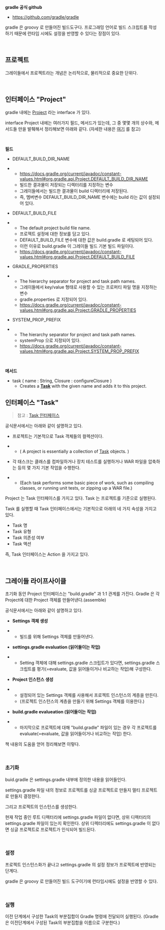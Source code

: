 **gradle 공식 github**

- https://github.com/gradle/gradle

gradle 은 groovy 로 만들어진 빌드도구다. 프로그래밍 언어로 빌드 스크립트를 작성하기 때문에 런타임 시에도 설정을 반영할 수 있다는 장점이 있다.<br>

<br>

## 프로젝트

그레이들에서 프로젝트라는 개념은 논리적으로, 물리적으로 중요한 단위다. <br>

<br>

## 인터페이스 "Project"

gradle 내에는 [Project](https://docs.gradle.org/current/javadoc/org/gradle/api/Project.html) 라는 interface 가 있다.<br>

interface Project 내에는 여러가지 필드, 메서드가 있는데, 그 중 몇몇 개의 상수와, 메서드들 만을 발췌해서 정리해보면 아래와 같다. (자세한 내용은 [여기](https://docs.gradle.org/current/javadoc/org/gradle/api/Project.html) 를 참고)<br>

<br>

**필드**<br>

- DEFAULT_BUILD_DIR_NAME

- - https://docs.gradle.org/current/javadoc/constant-values.html#org.gradle.api.Project.DEFAULT_BUILD_DIR_NAME
  - 빌드한 결과물이 저장되는 디렉터리를 지정하는 변수
  - 그레이들에서는 빌드한 결과물이 build 디렉터리에 저장된다. 
  - 즉, 멤버변수 DEFAULT_BUILD_DIR_NAME 변수에는 build 라는 값이 설정되어 있다.

- DEFAULT_BUILD_FILE

- - The default project build file name.
  - 프로젝트 설정에 대한 정보를 담고 있다. 
  - DEFAULT_BUILD_FILE 변수에 대한 값은 build.gradle 로 세팅되어 있다.
  - 이런 이유로 build.gradle 이 그레이들 빌드 기본 빌드 파일이다.
  - https://docs.gradle.org/current/javadoc/constant-values.html#org.gradle.api.Project.DEFAULT_BUILD_FILE

- GRADLE_PROPERTIES

- - The hierarchy separator for project and task path names.
  - 그레이들에서 key/value 형태로 사용할 수 있는 프로퍼티 파일 명을 지정하는 변수
  - gradle.properties 로 지정되어 있다.
  - https://docs.gradle.org/current/javadoc/constant-values.html#org.gradle.api.Project.GRADLE_PROPERTIES

- SYSTEM_PROP_PREFIX

- - The hierarchy separator for project and task path names.
  - systemProp 으로 지정되어 있다.
  - https://docs.gradle.org/current/javadoc/constant-values.html#org.gradle.api.Project.SYSTEM_PROP_PREFIX

<br>

**메서드**<br>

- task ( name : String, Closure : configureClosure )
  - Creates a **[Task](https://docs.gradle.org/current/javadoc/org/gradle/api/Task.html)** with the given name and adds it to this project.



## 인터페이스 "Task"

> 참고 : [Task 인터페이스](https://docs.gradle.org/current/javadoc/org/gradle/api/Task.html)<br>

공식문서에서는 아래와 같이 설명하고 있다.

- 프로젝트는 기본적으로 Task 객체들의 컬렉션이다. 

- - ( A project is essentially a collection of [Task](https://docs.gradle.org/current/javadoc/org/gradle/api/Task.html) objects. )

- 각 태스크는 클래스를 컴파일하거나 장치 테스트를 실행하거나 WAR 파일을 압축하는 등의 몇 가지 기본 작업을 수행한다.

- - (Each task performs some basic piece of work, such as compiling classes, or running unit tests, or zipping up a WAR file.)

Project 는 Task 인터페이스를 가지고 있다. Task 는 프로젝트를 기준으로 실행된다. 

Task 를 실행할 때 Task 인터페이스에서는 기본적으로 아래의 네 가지 속성을 가지고 있다.

- Task 명
- Task 유형
- Task 의존성 여부
- Task 액션

즉, Task 인터페이스는 Action 을 가지고 있다.<br>

<br>

## 그레이들 라이프사이클

초기화 동안 Project 인터페이스는 "build.gradle" 과 1:1 관계를 가진다. Gradle 은 각 Project에 대한 Project 객체를 만들어낸다.(assemble)<br>

공식문서에서는 아래와 같이 설명하고 있다.<br>

- **Settings 객체 생성**

- - 빌드를 위해 Settings 객체를 만들어낸다.

- **settings.gradle evaluation (읽어들이는 작업)**

- - Setting 객체에 대해 settings.gradle 스크립트가 있다면, settings.gradle 스크립트를 평가(=evaluate, 값을 읽어들이거나 비교하는 작업)해 구성한다.

- **Project 인스턴스 생성**

- - 설정되어 있는 Settings 객체를 사용해서 프로젝트 인스턴스의 계층을 만든다. 
  - (프로젝트 인스턴스의 계층을 만들기 위해 Settings 객체를 이용한다.)

- **build.gradle evalueation (읽어들이는 작업)**

- - 마지막으로 프로젝트에 대해 "build.gradle" 파일이 있는 경우 각 프로젝트를 evaluate(=evaluate, 값을 읽어들이거나 비교하는 작업) 한다.

책 내용의 도움을 얻어 정리해보면 이렇다.<br>

<br>

### 초기화

buid.gradle 은 settings.gradle 내부에 정의한 내용을 읽어들인다. <br>

settings.gradle 파일 내의 정보로 프로젝트를 싱글 프로젝트로 만들지 멀티 프로젝트로 만들지 결정한다.<br>

그리고 프로젝트의 인스턴스를 생성한다. <br>

현재 작업 중인 루트 디렉터리에 settings.gradle 파일이 없다면, 상위 디렉터리의 settings.gradle 파일이 있는지 확인한다. 상위 디렉터리에도 settings.gradle 이 없다면 싱글 프로젝트로 프로젝트가 인식되어 빌드된다.<br>

<br>

### 설정

프로젝트 인스턴스화가 끝나고 settings.gradle 의 설정 정보가 프로젝트에 반영되는 단계다. <br>

gradle 은 groovy 로 만들어진 빌드 도구이기에 런타임시에도 설정을 반영할 수 있다. <br>

<br>

### 실행

이전 단계에서 구성한 Task의 부분집합이 Gradle 명령에 전달되어 실행된다. (Gradle은 이전단계에서 구성된 Task의 부분집합을 이름으로 구분한다.)<br>

<br>

